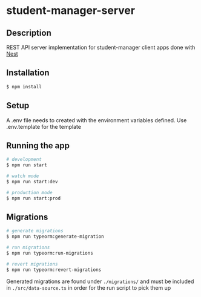 # student-manager-server

## Description

REST API server implementation for student-manager client apps done with [Nest](https://github.com/nestjs/nest)

## Installation

```bash
$ npm install
```

## Setup

A .env file needs to created with the environment variables defined. Use .env.template for the template

## Running the app

```bash
# development
$ npm run start

# watch mode
$ npm run start:dev

# production mode
$ npm run start:prod
```

## Migrations

```bash
# generate migrations
$ npm run typeorm:generate-migration

# run migrations
$ npm run typeorm:run-migrations

# revert migrations
$ npm run typeorm:revert-migrations
```

Generated migrations are found under `./migrations/` and must be included in `./src/data-source.ts` in order for the run
script to pick them up 